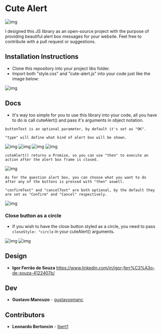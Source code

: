 # Cute Alert

![img](https://i.imgur.com/fuKb4lG.png)

I designed this JS library as an open-source project with the purpose of providing beautiful alert box messages for your website. Feel free to contribute with a pull request or suggestions.


## Installation Instructions

- Clone this repository into your project libs folder.
- Import both "style.css" and "cute-alert.js" into your code just like the image below:

![img](https://i.imgur.com/GuK5Uov.png)

## Docs

- It's way too simple for you to use this library into your code, all you have to do is call cuteAlert() and pass it's arguments in object notation.

```
buttonText is an optional parameter, by default it's set as "OK".
```

```
"type" will define what kind of alert box will be shown.
```

![img](https://i.imgur.com/BHqM7Mm.png)
![img](https://i.imgur.com/mLAfKh7.png)
![img](https://i.imgur.com/6012avM.png)
![img](https://i.imgur.com/E9BUQeV.png)

```
cuteAlert() returns a Promise, so you can use "then" to execute an action after the alert box frame is closed.
```

![img](https://i.imgur.com/i4OZ7NV.png)

```
As for the question alert box, you can choose what you want to do after any of the buttons is pressed with "then" aswell.
```

```
"confirmText" and "cancelText" are both optional, by the default they are set as "Confirm" and "Cancel" respectively.
```

![img](https://i.imgur.com/VFoRvKR.png)

### Close button as a circle

- If you wish to have the close button styled as a circle, you need to pass ```closeStyle: "circle``` in your cuteAlert() arguments.

![img](https://i.imgur.com/Ak2JidL.png)
![img](https://i.imgur.com/QPYnAyg.png)

## Design

- **Igor Ferrão de Souza** https://www.linkedin.com/in/igor-ferr%C3%A3o-de-souza-4122407b/


## Dev

- **Gustavo Mancuzo** - [gustavosmanc](https://github.com/gustavosmanc)


## Contributors

- **Leonardo Bertoncin** - [lbert1](https://github.com/lbert1)
